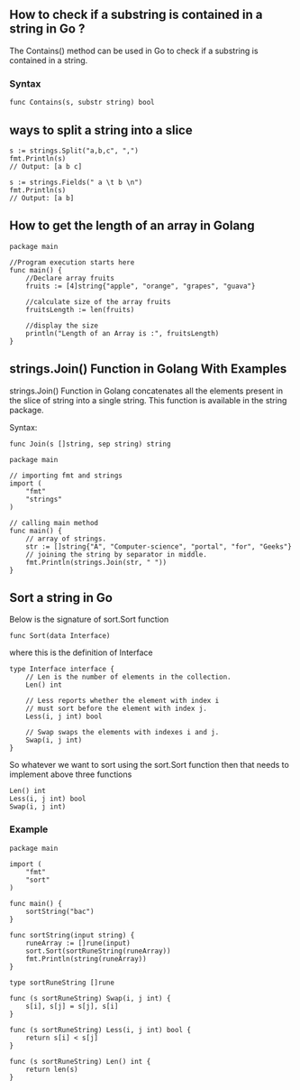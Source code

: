 ## How to check if a substring is contained in a string in Go ?

The Contains() method can be used in Go to check if a substring is contained in a string.

### Syntax

```golang
func Contains(s, substr string) bool
```

## ways to split a string into a slice

```golang
s := strings.Split("a,b,c", ",")
fmt.Println(s)
// Output: [a b c]
```


```golang
s := strings.Fields(" a \t b \n")
fmt.Println(s)
// Output: [a b]
```

## How to get the length of an array in Golang

```golang
package main

//Program execution starts here
func main() {
    //Declare array fruits
    fruits := [4]string{"apple", "orange", "grapes", "guava"}

    //calculate size of the array fruits
    fruitsLength := len(fruits)

    //display the size
    println("Length of an Array is :", fruitsLength)
}
```

## strings.Join() Function in Golang With Examples

strings.Join() Function in Golang concatenates all the elements present in the slice of string into a single string. This function is available in the string package.

Syntax:

```golang
func Join(s []string, sep string) string
```
```golang
package main
  
// importing fmt and strings
import (
    "fmt"
    "strings"
)
  
// calling main method
func main() {
    // array of strings.
    str := []string{"A", "Computer-science", "portal", "for", "Geeks"}
    // joining the string by separator in middle.
    fmt.Println(strings.Join(str, " "))
}
```

## Sort a string in Go

Below is the signature of sort.Sort function

```golang
func Sort(data Interface)
```
where this is the definition of Interface

```golang
type Interface interface {
	// Len is the number of elements in the collection.
	Len() int

	// Less reports whether the element with index i
	// must sort before the element with index j.
	Less(i, j int) bool

	// Swap swaps the elements with indexes i and j.
	Swap(i, j int)
}
```

So whatever we want to sort using the sort.Sort function then that needs to implement above three functions

```golang
Len() int
Less(i, j int) bool
Swap(i, j int)
```

### Example 

```golang
package main

import (
	"fmt"
	"sort"
)

func main() {
	sortString("bac")
}

func sortString(input string) {
	runeArray := []rune(input)
	sort.Sort(sortRuneString(runeArray))
	fmt.Println(string(runeArray))
}

type sortRuneString []rune

func (s sortRuneString) Swap(i, j int) {
	s[i], s[j] = s[j], s[i]
}

func (s sortRuneString) Less(i, j int) bool {
	return s[i] < s[j]
}

func (s sortRuneString) Len() int {
	return len(s)
}
```

